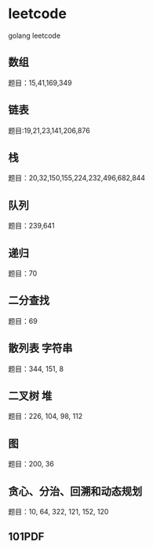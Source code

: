 # leetcode
golang leetcode


## 数组
题目：15,41,169,349

## 链表
题目:19,21,23,141,206,876

## 栈
题目：20,32,150,155,224,232,496,682,844

## 队列
题目：239,641

## 递归
题目：70

## 二分查找
题目：69

## 散列表 字符串
题目：344, 151, 8

## 二叉树 堆
题目：226, 104, 98, 112

## 图
题目：200, 36

## 贪心、分治、回溯和动态规划 
题目：10, 64, 322, 121, 152, 120

## 101PDF